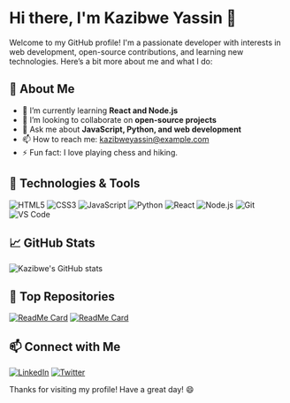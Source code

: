 # Hi there, I'm Kazibwe Yassin 👋

Welcome to my GitHub profile! I'm a passionate developer with interests in web development, open-source contributions, and learning new technologies. Here’s a bit more about me and what I do:

## 🚀 About Me

- 🌱 I’m currently learning **React and Node.js**
- 👯 I’m looking to collaborate on **open-source projects**
- 💬 Ask me about **JavaScript, Python, and web development**
- 📫 How to reach me: [kazibweyassin@example.com](mailto:kazibweyassin@example.com)
- ⚡ Fun fact: I love playing chess and hiking.

## 🔧 Technologies & Tools

![HTML5](https://img.shields.io/badge/-HTML5-E34F26?style=flat&logo=html5&logoColor=white)
![CSS3](https://img.shields.io/badge/-CSS3-1572B6?style=flat&logo=css3&logoColor=white)
![JavaScript](https://img.shields.io/badge/-JavaScript-F7DF1E?style=flat&logo=javascript&logoColor=black)
![Python](https://img.shields.io/badge/-Python-3776AB?style=flat&logo=python&logoColor=white)
![React](https://img.shields.io/badge/-React-61DAFB?style=flat&logo=react&logoColor=black)
![Node.js](https://img.shields.io/badge/-Node.js-339933?style=flat&logo=node.js&logoColor=white)
![Git](https://img.shields.io/badge/-Git-F05032?style=flat&logo=git&logoColor=white)
![VS Code](https://img.shields.io/badge/-VS%20Code-007ACC?style=flat&logo=visual-studio-code&logoColor=white)

## 📈 GitHub Stats

![Kazibwe's GitHub stats](https://github-readme-stats.vercel.app/api?username=kazibweyassin&show_icons=true&theme=radical)

## 📂 Top Repositories

[![ReadMe Card](https://github-readme-stats.vercel.app/api/pin/?username=kazibweyassin&repo=your-repo-name&theme=radical)](https://github.com/kazibweyassin/your-repo-name)
[![ReadMe Card](https://github-readme-stats.vercel.app/api/pin/?username=kazibweyassin&repo=another-repo-name&theme=radical)](https://github.com/kazibweyassin/another-repo-name)

## 📫 Connect with Me

[![LinkedIn](https://img.shields.io/badge/LinkedIn-0077B5?style=flat&logo=linkedin&logoColor=white)](https://www.linkedin.com/in/kazibweyassin/)
[![Twitter](https://img.shields.io/badge/Twitter-1DA1F2?style=flat&logo=twitter&logoColor=white)](https://twitter.com/kazibweyassin)

Thanks for visiting my profile! Have a great day! 😄
